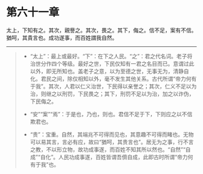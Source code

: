 # 第六十一章

太上，下知有之。其次，親譽之。其次，畏之。其下，侮之。信不足，案有不信。猶呵，其貴言也。成功遂事，而百姓謂我自然。

---

> + “太上”：最上或最好。“下”：在下之人民。“之”：君之代名词。老子将治世分作四个等级。最好之世，下民仅知有一君之名目而已。意谓过此以外，即无所知也。盖老子之意，以为至德之世，无事无为，清静自化。君民之间，除仅相知以外，毫不发生其他关系。古代所谓“帝力何有于我”。其次，人君以仁义治世，下民得以亲誉之；其次，仁义不足以为治，则继之以刑罚，下民畏之；其下，刑罚不足以为治，加之以诈伪，下民侮之。
>
> + “安”“案”“焉”：于是也，乃也，则也。君信不足于下，下则应之以不信欺君也。
>
> + “贵”：宝重。自然，其端兆不可得而见也，其意趣不可得而睹也。无物可以易其言，言必有应，故曰“猶呵，其贵言也”。居无为之事，行不言之教，不以形立物，故功成事遂，而百姓不知其所以然也。“自然”“自成”“自化”。人民功成事遂，百姓皆谓吾儕自成，此即古时所谓“帝力何有于我”也。
